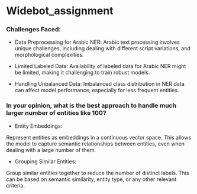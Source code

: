 # Widebot_assignment

### Challenges Faced:
- Data Preprocessing for Arabic NER:
Arabic text processing involves unique challenges, including dealing with different script variations, and morphological complexities.

- Limited Labeled Data:
Availability of labeled data for Arabic NER might be limited, making it challenging to train robust models.

- Handling Unbalanced Data:
Imbalanced class distribution in NER data can affect model performance, especially for less frequent entities.

### In your opinion, what is the best approach to handle much larger number of entities like 100?

- Entity Embeddings:

Represent entities as embeddings in a continuous vector space. This allows the model to capture semantic relationships between entities, even when dealing with a large number of them.

- Grouping Similar Entities:

Group similar entities together to reduce the number of distinct labels. This can be based on semantic similarity, entity type, or any other relevant criteria.
